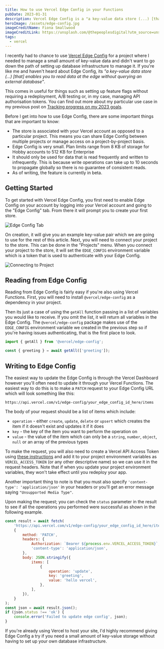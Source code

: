 ```yaml
---
title: How to use Vercel Edge Config in your Functions
pubDate: 2023-01-31
description: Vercel Edge Config is a "a key-value data store (...) [that] enables you to read data at the edge without querying an external database". Find out how to use it in your projects!
heroImage: /assets/edge-config.jpg
imageCreditName: Fiona Smallwood
imageCreditLink: https://unsplash.com/@thepeoplesdigital?utm_source=unsplash&utm_medium=referral&utm_content=creditCopyText
tags:
  - vercel
---
```


I recently had to chance to use [Vercel Edge Config](https://vercel.com/blog/edge-config-ultra-low-latency-data-at-the-edge) for a project where I needed to manage a small amount of key-value data and didn't want to go down the path of setting up database infrastructure to manage it. If you're like me and haven't heard about Edge Config, its _"a key-value data store (...) [that] enables you to read data at the edge without querying an external database"_.

This comes in useful for things such as setting up feature flags without requiring a redeployment, A/B testing or, in my case, managing API authorisation tokens. You can find out more about my particular use case in my previous post on [Tracking progress on my 2023 goals](tracking-my-progress-on-my-2023-goals.md).

Before I get into how to use Edge Config, there are some important things that are important to know:

- The store is associated with your Vercel account as opposed to a particular project. This means you can share Edge Config between multiple projects or manage access on a project-by-project basis.
- Edge Config is very small. Plan limits range from 8 KB of storage for Hobby accounts to 512 KB for Enterprise
- It should only be used for data that is read frequently and written to infrequently. This is because write operations can take up to 10 seconds to propagate globally so there is no guarantee of consistent reads.
- As of writing, the feature is currently in beta.

## Getting Started

To get started with Vercel Edge Config, you first need to enable Edge Config on your account by logging into your Vercel account and going to the "Edge Config" tab. From there it will prompt you to create your first store.

![Edge Config Tab](/assets/vercel-edge-config-create.png)

On creation, it will give you an example key-value pair which we are going to use for the rest of this article. Next, you will need to connect your project to the store. This can be done in the "Projects" menu. When you connect your project to the store, it will set the `EDGE_CONFIG` environment variable which is a token that is used to authenticate with your Edge Config.

![Connecting to Project](/assets/vercel-edge-connect.png)

## Reading from Edge Config

Reading from Edge Config is fairly easy if you're also using Vercel Functions. First, you will need to install `@vercel/edge-config` as a dependency in your project.

Then its just a case of using the `getAll` function passing in a list of variables you would like to receive. If you omit the list, it will return all variables in the Edge Config. The `@vercel/edge-config` package makes use of the `EDGE_CONFIG` environment variable we created in the previous step so if you're having issues authenticating, that is the first place to look.

```javascript
import { getAll } from '@vercel/edge-config';

const { greeting } = await getAll(['greeting']);
```

## Writing to Edge Config

The easiest way to update the Edge Config is through the Vercel Dashboard however you'll often need to update it through your Vercel Functions. The easiest way to do this is to make a `PATCH` request to your Edge Config URL which will look something like this:

```
https://api.vercel.com/v1/edge-config/your_edge_config_id_here/items
```

The body of your request should be a list of items which include:

- `operation` - either `create`, `update`, `delete` or `upsert` which creates the item if it doesn't exist and updates it if it does
- `key` - the key of the item you want to perform the operation on
- `value` - the value of the item which can only be a `string`, `number`, `object`, `null` or an array of the previous types

To make the request, you will also need to create a Vercel API Access Token using [these instructions](https://vercel.com/guides/how-do-i-use-a-vercel-api-access-token) and add it to your project environment variables as `VERCEL_ACCESS_TOKEN` (or any other descriptive name) so we can use it in the request headers. Note that if when you update your project environment variables, they won't take effect until you redeploy your app.

Another important thing to note is that you must also specify `'content-type': 'application/json'` in your headers or you'll get an error message saying `"Unsupported Media Type"`.

Upon making the request; you can check the `status` parameter in the result to see if all the operations you performed were successful as shown in the following example.

```javascript
const result = await fetch(
	'https://api.vercel.com/v1/edge-config/your_edge_config_id_here/items',
	{
		method: 'PATCH',
		headers: {
			Authorization: `Bearer ${process.env.VERCEL_ACCESS_TOKEN}`,
			'content-type': 'application/json',
		},
		body: JSON.stringify({
			items: [
				{
					operation: 'update',
					key: 'greeting',
					value: 'hello vercel',
				},
			],
		}),
	}
);
const json = await result.json();
if (json.status !== 'ok') {
	console.error('Failed to update edge config', json);
}
```

If you're already using Vercel to host your site, I'd highly recommend giving Edge Config a try if you need a small amount of key-value storage without having to set up your own database infrastructure.

